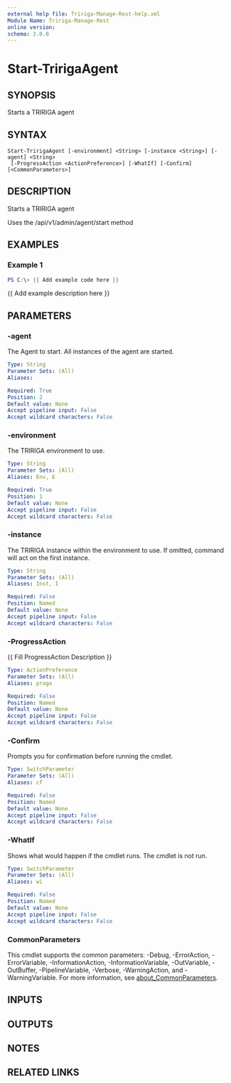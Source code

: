 ```yaml
---
external help file: Tririga-Manage-Rest-help.xml
Module Name: Tririga-Manage-Rest
online version:
schema: 2.0.0
---
```


# Start-TririgaAgent

## SYNOPSIS
Starts a TRIRIGA agent

## SYNTAX

```
Start-TririgaAgent [-environment] <String> [-instance <String>] [-agent] <String>
 [-ProgressAction <ActionPreference>] [-WhatIf] [-Confirm] [<CommonParameters>]
```

## DESCRIPTION
Starts a TRIRIGA agent

Uses the /api/v1/admin/agent/start method

## EXAMPLES

### Example 1
```powershell
PS C:\> {{ Add example code here }}
```

{{ Add example description here }}

## PARAMETERS

### -agent
The Agent to start.
All instances of the agent are started.

```yaml
Type: String
Parameter Sets: (All)
Aliases:

Required: True
Position: 2
Default value: None
Accept pipeline input: False
Accept wildcard characters: False
```

### -environment
The TRIRIGA environment to use.

```yaml
Type: String
Parameter Sets: (All)
Aliases: Env, E

Required: True
Position: 1
Default value: None
Accept pipeline input: False
Accept wildcard characters: False
```

### -instance
The TRIRIGA instance within the environment to use.
If omitted, command will act on the first instance.

```yaml
Type: String
Parameter Sets: (All)
Aliases: Inst, I

Required: False
Position: Named
Default value: None
Accept pipeline input: False
Accept wildcard characters: False
```

### -ProgressAction
{{ Fill ProgressAction Description }}

```yaml
Type: ActionPreference
Parameter Sets: (All)
Aliases: proga

Required: False
Position: Named
Default value: None
Accept pipeline input: False
Accept wildcard characters: False
```

### -Confirm
Prompts you for confirmation before running the cmdlet.

```yaml
Type: SwitchParameter
Parameter Sets: (All)
Aliases: cf

Required: False
Position: Named
Default value: None
Accept pipeline input: False
Accept wildcard characters: False
```

### -WhatIf
Shows what would happen if the cmdlet runs.
The cmdlet is not run.

```yaml
Type: SwitchParameter
Parameter Sets: (All)
Aliases: wi

Required: False
Position: Named
Default value: None
Accept pipeline input: False
Accept wildcard characters: False
```

### CommonParameters
This cmdlet supports the common parameters: -Debug, -ErrorAction, -ErrorVariable, -InformationAction, -InformationVariable, -OutVariable, -OutBuffer, -PipelineVariable, -Verbose, -WarningAction, and -WarningVariable. For more information, see [about_CommonParameters](http://go.microsoft.com/fwlink/?LinkID=113216).

## INPUTS

## OUTPUTS

## NOTES

## RELATED LINKS
